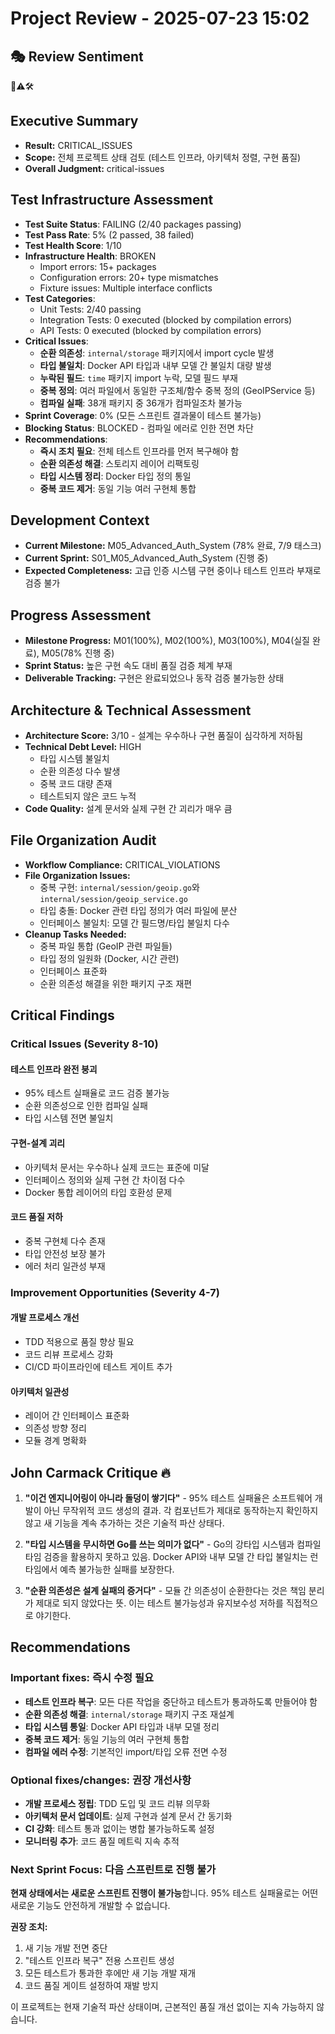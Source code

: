 # Project Review - 2025-07-23 15:02

## 🎭 Review Sentiment

🚨⚠️🛠️

## Executive Summary

- **Result:** CRITICAL_ISSUES
- **Scope:** 전체 프로젝트 상태 검토 (테스트 인프라, 아키텍처 정렬, 구현 품질)
- **Overall Judgment:** critical-issues

## Test Infrastructure Assessment

- **Test Suite Status**: FAILING (2/40 packages passing)
- **Test Pass Rate**: 5% (2 passed, 38 failed)
- **Test Health Score**: 1/10
- **Infrastructure Health**: BROKEN
  - Import errors: 15+ packages
  - Configuration errors: 20+ type mismatches
  - Fixture issues: Multiple interface conflicts
- **Test Categories**:
  - Unit Tests: 2/40 passing
  - Integration Tests: 0 executed (blocked by compilation errors)
  - API Tests: 0 executed (blocked by compilation errors)
- **Critical Issues**:
  - **순환 의존성**: `internal/storage` 패키지에서 import cycle 발생
  - **타입 불일치**: Docker API 타입과 내부 모델 간 불일치 대량 발생
  - **누락된 필드**: `time` 패키지 import 누락, 모델 필드 부재
  - **중복 정의**: 여러 파일에서 동일한 구조체/함수 중복 정의 (GeoIPService 등)
  - **컴파일 실패**: 38개 패키지 중 36개가 컴파일조차 불가능
- **Sprint Coverage**: 0% (모든 스프린트 결과물이 테스트 불가능)
- **Blocking Status**: BLOCKED - 컴파일 에러로 인한 전면 차단
- **Recommendations**:
  - **즉시 조치 필요**: 전체 테스트 인프라를 먼저 복구해야 함
  - **순환 의존성 해결**: 스토리지 레이어 리팩토링
  - **타입 시스템 정리**: Docker 타입 정의 통일
  - **중복 코드 제거**: 동일 기능 여러 구현체 통합

## Development Context

- **Current Milestone:** M05_Advanced_Auth_System (78% 완료, 7/9 태스크)
- **Current Sprint:** S01_M05_Advanced_Auth_System (진행 중)
- **Expected Completeness:** 고급 인증 시스템 구현 중이나 테스트 인프라 부재로 검증 불가

## Progress Assessment

- **Milestone Progress:** M01(100%), M02(100%), M03(100%), M04(실질 완료), M05(78% 진행 중)
- **Sprint Status:** 높은 구현 속도 대비 품질 검증 체계 부재
- **Deliverable Tracking:** 구현은 완료되었으나 동작 검증 불가능한 상태

## Architecture & Technical Assessment

- **Architecture Score:** 3/10 - 설계는 우수하나 구현 품질이 심각하게 저하됨
- **Technical Debt Level:** HIGH
  - 타입 시스템 불일치
  - 순환 의존성 다수 발생
  - 중복 코드 대량 존재
  - 테스트되지 않은 코드 누적
- **Code Quality:** 설계 문서와 실제 구현 간 괴리가 매우 큼

## File Organization Audit

- **Workflow Compliance:** CRITICAL_VIOLATIONS
- **File Organization Issues:**
  - 중복 구현: `internal/session/geoip.go`와 `internal/session/geoip_service.go`
  - 타입 충돌: Docker 관련 타입 정의가 여러 파일에 분산
  - 인터페이스 불일치: 모델 간 필드명/타입 불일치 다수
- **Cleanup Tasks Needed:**
  - 중복 파일 통합 (GeoIP 관련 파일들)
  - 타입 정의 일원화 (Docker, 시간 관련)
  - 인터페이스 표준화
  - 순환 의존성 해결을 위한 패키지 구조 재편

## Critical Findings

### Critical Issues (Severity 8-10)

#### 테스트 인프라 완전 붕괴
- 95% 테스트 실패율로 코드 검증 불가능
- 순환 의존성으로 인한 컴파일 실패
- 타입 시스템 전면 불일치

#### 구현-설계 괴리
- 아키텍처 문서는 우수하나 실제 코드는 표준에 미달
- 인터페이스 정의와 실제 구현 간 차이점 다수
- Docker 통합 레이어의 타입 호환성 문제

#### 코드 품질 저하
- 중복 구현체 다수 존재
- 타입 안전성 보장 불가
- 에러 처리 일관성 부재

### Improvement Opportunities (Severity 4-7)

#### 개발 프로세스 개선
- TDD 적용으로 품질 향상 필요
- 코드 리뷰 프로세스 강화
- CI/CD 파이프라인에 테스트 게이트 추가

#### 아키텍처 일관성
- 레이어 간 인터페이스 표준화
- 의존성 방향 정리
- 모듈 경계 명확화

## John Carmack Critique 🔥

1. **"이건 엔지니어링이 아니라 돌덩이 쌓기다"** - 95% 테스트 실패율은 소프트웨어 개발이 아닌 무작위적 코드 생성의 결과. 각 컴포넌트가 제대로 동작하는지 확인하지 않고 새 기능을 계속 추가하는 것은 기술적 파산 상태다.

2. **"타입 시스템을 무시하면 Go를 쓰는 의미가 없다"** - Go의 강타입 시스템과 컴파일 타임 검증을 활용하지 못하고 있음. Docker API와 내부 모델 간 타입 불일치는 런타임에서 예측 불가능한 실패를 보장한다.

3. **"순환 의존성은 설계 실패의 증거다"** - 모듈 간 의존성이 순환한다는 것은 책임 분리가 제대로 되지 않았다는 뜻. 이는 테스트 불가능성과 유지보수성 저하를 직접적으로 야기한다.

## Recommendations

### Important fixes: 즉시 수정 필요

- **테스트 인프라 복구**: 모든 다른 작업을 중단하고 테스트가 통과하도록 만들어야 함
- **순환 의존성 해결**: `internal/storage` 패키지 구조 재설계
- **타입 시스템 통일**: Docker API 타입과 내부 모델 정리
- **중복 코드 제거**: 동일 기능의 여러 구현체 통합
- **컴파일 에러 수정**: 기본적인 import/타입 오류 전면 수정

### Optional fixes/changes: 권장 개선사항

- **개발 프로세스 정립**: TDD 도입 및 코드 리뷰 의무화
- **아키텍처 문서 업데이트**: 실제 구현과 설계 문서 간 동기화
- **CI 강화**: 테스트 통과 없이는 병합 불가능하도록 설정
- **모니터링 추가**: 코드 품질 메트릭 지속 추적

### Next Sprint Focus: 다음 스프린트로 진행 불가

**현재 상태에서는 새로운 스프린트 진행이 불가능**합니다. 95% 테스트 실패율로는 어떤 새로운 기능도 안전하게 개발할 수 없습니다. 

**권장 조치:**
1. 새 기능 개발 전면 중단
2. "테스트 인프라 복구" 전용 스프린트 생성
3. 모든 테스트가 통과한 후에만 새 기능 개발 재개
4. 코드 품질 게이트 설정하여 재발 방지

이 프로젝트는 현재 기술적 파산 상태이며, 근본적인 품질 개선 없이는 지속 가능하지 않습니다.